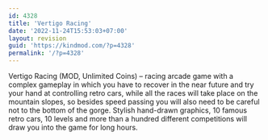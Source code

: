 ```yaml
---
id: 4328
title: 'Vertigo Racing'
date: '2022-11-24T15:53:03+07:00'
layout: revision
guid: 'https://kindmod.com/?p=4328'
permalink: '/?p=4328'
---
```


Vertigo Racing (MOD, Unlimited Coins) – racing arcade game with a complex gameplay in which you have to recover in the near future and try your hand at controlling retro cars, while all the races will take place on the mountain slopes, so besides speed passing you will also need to be careful not to the bottom of the gorge. Stylish hand-drawn graphics, 10 famous retro cars, 10 levels and more than a hundred different competitions will draw you into the game for long hours.